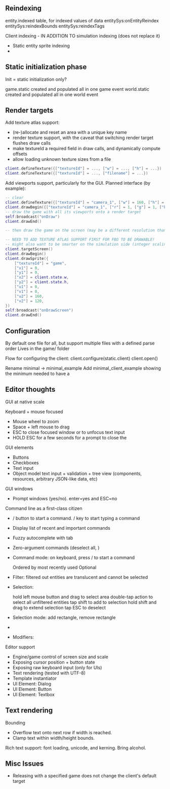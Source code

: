 
Reindexing
----------
entity.indexed table, for indexed values of data
entitySys:onEntityReindex
	entitySys:reindexBounds
	entitySys:reindexTags

Client indexing - IN ADDITION TO simulation indexing (does not replace it)
- Static entity sprite indexing
- 


Static initialization phase
---------------------------

Init = static initialization only?

game.static created and populated all in one game event
world.static created and populated all in one world event


Render targets
--------------

Add texture atlas support:

- (re-)allocate and reset an area with a unique key name
- render texture support, with the caveat that switching render target flushes draw calls
- make textureId a required field in draw calls, and dynamically compute offsets
- allow loading unknown texture sizes from a file

```lua
client.defineTexture({["textureId"] = ..., ["w"] = ..., ["h"] = ...})
client.defineTexture({["textureId"] = ..., ["filename"] = ...})
```

Add viewports support, particularly for the GUI.  Planned interface (by example):
```lua
-- clear 
client.defineTexture({["textureId"] = "camera_1", ["w"] = 160, ["h"] = 120})
client.drawBegin({["textureId"] = "camera_1", ["r"] = 1, ["g"] = 1, ["b"] = 1, ["a"] = 1})
-- draw the game with all its viewports onto a render target
self:broadcast("onDraw")
client.drawEnd()

-- then draw the game on the screen (may be a different resolution than the game)

-- NEED TO ADD TEXTURE ATLAS SUPPORT FIRST FOR FBO TO BE DRAWABLE!
-- might also want to be smarter on the simulation side (integer scaling, keep aspect ratio)
client.targetScreen()
client.drawBegin()
client.drawSprite({
	["textureId"] = "game",
	["x1"] = 0,
	["y1"] = 0,
	["x2"] = client.state.w,
	["y2"] = client.state.h,
	["u1"] = 0,
	["v1"] = 0,
	["u2"] = 160,
	["v2"] = 120,
})
self:broadcast("onDrawScreen")
client.drawEnd()
```

Configuration
-------------
By default one file for all, but support multiple files with a defined parse order
Lives in the game/ folder

Flow for configuring the client:
	client.configure(static.client)
	client.open()

Rename minimal -> minimal_example
Add minimal_client_example showing the minimum needed to have a


Editor thoughts
---------------

GUI at native scale

Keyboard + mouse focused

- Mouse wheel to zoom
- Space + left mouse to drag
- ESC to close focused window or to unfocus text input
- HOLD ESC for a few seconds for a prompt to close the 

GUI elements

- Buttons
- Checkboxes
- Text input
- Object model text input + validation + tree view (components, resources, arbitrary JSON-like data, etc)

GUI windows
- Prompt windows (yes/no). enter=yes and ESC=no

Command line as a first-class citizen

- / button to start a command.  / key to start typing a command
- Display list of recent and important commands
- Fuzzy autocomplete with tab
- Zero-argument commands (deselect all, )
- Command mode: on keyboard, press / to start a command

	Ordered by most recently used
	Optional 

- Filter: filtered out entities are translucent and cannot be selected
- Selection:

	hold left mouse button and drag to select area
	double-tap action to select all unfiltered entities
	tap shift to add to selection
	hold shift and drag to extend selection
	tap ESC to deselect

- Selection mode: add rectangle, remove rectangle
- 
- Modifiers: 

Editor support

- Engine/game control of screen size and scale
- Exposing cursor position + button state
- Exposing raw keyboard input (only for UIs)
- Text rendering (tested with UTF-8)
- Template instantiator
- UI Element: Dialog
- UI Element: Button
- UI Element: Textbox



Text rendering
--------------
Bounding
- Overflow text onto next row if width is reached.
- Clamp text within width/height bounds.

Rich text support: font loading, unicode, and kerning.  Bring alcohol.


Misc Issues
-----------

- Releasing with a specified game does not change the client's default target
